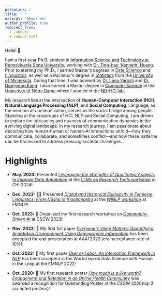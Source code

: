 ```yaml
---
permalink: /
title: " "
excerpt: "About me"
author_profile: true
redirect_from: 
  - /about/
  - /about.html
---
```



Hello! 👋<br/>

I am a first-year Ph.D. student in [Information Science and Technology at Pennsylvania State University](https://ist.psu.edu), working with [Dr. Ting-hao 'Kenneth' Huang](https://crowd.ist.psu.edu). Prior to starting my Ph.D., I earned Master’s degrees in [Data Science](https://cse.umn.edu/datascience) and [Linguistics](https://cla.umn.edu/linguistics), as well as a Bachelor's degree in [Statistics](https://cla.umn.edu/statistics) from the [University of Minnesota](https://twin-cities.umn.edu/). During that time, I was advised by [Dr. Lana Yarosh](https://lanayarosh.com/) and [Dr. Dongyeop Kang](https://dykang.github.io/).  I also earned a Master degree in [Computer Science](https://cse.nd.edu) at the [Univeristy of Notre Dame](https://www.nd.edu) where I studied in the [ND-HCI lab](https://hci.nd.edu). 

My research lies at the intersection of <b>Human-Computer Interaction (HCI)</b>, <b>Natural Language Processing (NLP)</b>, and <b>Social Computing</b>. Language, as the medium of communication, serves as the social bridge among people. Standing at the crossroads of HCI, NLP and Social Computing, I am driven to explore the intricacies and nuances of communication dynamics in the evolving digital landscape. In my research journey, I am passionate about decoding how human-human or human-AI interactions unfold—how they communicate, collaborate, and sometimes conflict—and how these patterns can be harnessed to address pressing societal challenges.





Highlights
======
* **May. 2024:** Presented [*Leveraging the Strengths of Qualitative Analysis to Improve Data Annotation*](https://ruyuanwan.github.io/files/Leveraging_the_Strengths_of_Qualitative_Analysis_to_Improve_Data_Annotation.pdf) at the [*LLMs as Research Tools workshop*](https://sites.google.com/view/llmsindatawork/home?authuser=0) at CHI 2024!   

* **Dec. 2023:** 👭🏻 Presented [*Digital and Historical Exclusivity in Feminine Linguistics: From Nüshu to Xiaohongshu*](https://ruyuanwan.github.io/files/WiNLP.pdf) at the [*WiNLP workshop*](https://www.winlp.org) at EMNLP!   

* **Oct. 2023:** 🌟 Organized my first research workshop on [*Community-Driven AI*](https://sites.google.com/nd.edu/community-ai-cscw-2023/home?authuser=0) at CSCW 2023!

* **Nov. 2022:** 🎉 My first full paper [*Everyone's Voice Matters: Quantifying Annotation Disagreement Using Demographic Information*](https://arxiv.org/pdf/2301.05036v1.pdf) has been accepted for oral presentation at AAAI 2023 (oral acceptance rate of 10%)! <br/>

* **Oct. 2022:** 🎉 My first paper [*User or Labor: An Interaction Framework in NLP*](https://arxiv.org/abs/2211.01553) has been accepted at the Workshop on Data Science with Human in the Loop at the EMNLP 2022!<br/>


* **Oct. 2020:** 🥇 My first research poster [*How much is a like worth? Engagement and Retention in an Online Health Community*](https://dl.acm.org/doi/abs/10.1145/3406865.3418320) was awarded a recognition for Outstanding Poster at the CSCW 2020(top 2 accepted posters)!  <br/>

